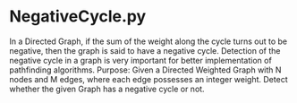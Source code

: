 # NegativeCycle.py
In a Directed Graph, if the sum of the weight along the         cycle turns out to be negative, then the graph is said to have         a negative cycle. Detection of the negative cycle in a graph is very         important for better implementation of pathfinding algorithms.  Purpose: Given a Directed Weighted Graph with N nodes and M edges, where         each edge possesses an integer weight. Detect whether the given Graph has a negative cycle or not.
